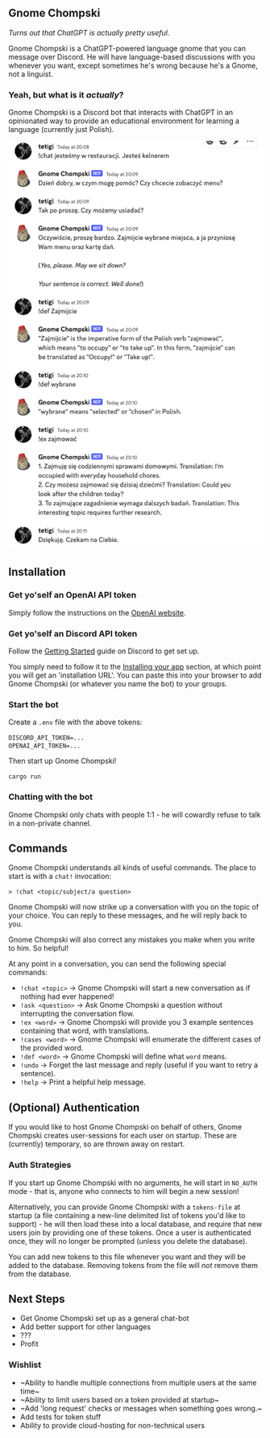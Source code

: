 ## Gnome Chompski

_Turns out that ChatGPT is actually pretty useful._

Gnome Chompski is a ChatGPT-powered language gnome that you can message over Discord. He will have language-based discussions with you whenever you want, except sometimes he's wrong because he's a Gnome, not a linguist.

### Yeah, but what is it _actually_?

Gnome Chompski is a Discord bot that interacts with ChatGPT in an opinionated way to provide an educational environment for learning a language (currently just Polish).

![discord example](/resources/ex_discord.png)

## Installation

### Get yo'self an OpenAI API token

Simply follow the instructions on the [OpenAI website](https://platform.openai.com/account/api-keys).

### Get yo'self an Discord API token

Follow the [Getting Started](https://discord.com/developers/docs/getting-started) guide on Discord to get set up.

You simply need to follow it to the [Installing your app](https://discord.com/developers/docs/getting-started#installing-your-app) section, at which point you will get an 'installation URL'. You can paste this into your browser to add Gnome Chompski (or whatever you name the bot) to your groups.

### Start the bot

Create a `.env` file with the above tokens:

```
DISCORD_API_TOKEN=...
OPENAI_API_TOKEN=...
```

Then start up Gnome Chompski!

```
cargo run
```

### Chatting with the bot

Gnome Chompski only chats with people 1:1 - he will cowardly refuse to talk in a non-private channel.

## Commands

Gnome Chompski understands all kinds of useful commands. The place to start is with a `chat!` invocation:

```
> !chat <topic/subject/a question>
```

Gnome Chompski will now strike up a conversation with you on the topic of your choice. You can reply to these messages, and he will reply back to you.

Gnome Chompski will also correct any mistakes you make when you write to him. So helpful!

At any point in a conversation, you can send the following special commands:

- `!chat <topic>` -> Gnome Chompski will start a new conversation as if nothing had ever happened!
- `!ask <question>` -> Ask Gnome Chompski a question without interrupting the conversation flow.
- `!ex <word>` -> Gnome Chompski will provide you 3 example sentences containing that word, with translations.
- `!cases <word>` -> Gnome Chompski will enumerate the different cases of the provided word.
- `!def <word>` -> Gnome Chompski will define what `word` means.
- `!undo` -> Forget the last message and reply (useful if you want to retry a sentence).
- `!help` -> Print a helpful help message.

## (Optional) Authentication

If you would like to host Gnome Chompski on behalf of others, Gnome Chompski creates user-sessions for each user on startup. These are (currently) temporary, so are thrown away on restart.

### Auth Strategies

If you start up Gnome Chompski with no arguments, he will start in `NO_AUTH` mode - that is, anyone who connects to him will begin a new session!

Alternatively, you can provide Gnome Chompski with a `tokens-file` at startup (a file containing a new-line delimited list of tokens you'd like to support) - he will then load these into a local database, and require that new users join by providing one of these tokens. Once a user is authenticated once, they will no longer be prompted (unless you delete the database).

You can add new tokens to this file whenever you want and they will be added to the database. Removing tokens from the file will _not_ remove them from the database.

## Next Steps

- Get Gnome Chompski set up as a general chat-bot
- Add better support for other languages
- ???
- Profit

### Wishlist

- ~Ability to handle multiple connections from multiple users at the same time~
- ~Ability to limit users based on a token provided at startup~
- ~Add 'long request' checks or messages when something goes wrong.~
- Add tests for token stuff
- Ability to provide cloud-hosting for non-technical users

